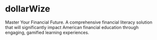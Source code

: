 # dollarWize
Master Your Financial Future.  A comprehensive financial literacy solution that will significantly impact American financial education through engaging, gamified learning experiences.
